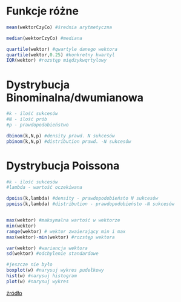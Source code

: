 Funkcje różne
=========================

```R
mean(wektorCzyCo) #średnia arytmetyczna

median(wektorCzyCo) #mediana

quartile(wektor) #qwartyle danego wektora
quartile(wektor,0.25) #konkretny kwartyl
IQR(wektor) #rozstęp międzykwqrtylowy

```
Dystrybucja Binominalna/dwumianowa
==========================
```R
#k - ilość sukcesów
#N - ilość prób
#p - prawdopodobieństwo

dbinom(k,N,p) #density prawd. N sukcesów
pbinom(k,N,p) #distribution prawd. -N sukcesów
```
Dystrybucja Poissona
==========================
```R
#k - ilość sukcesów
#lambda - wartość oczekiwana

dpoiss(k,lambda) #density - prawdopodobieństo N sukcesów
ppoiss(k,lambda) #distribution - prawdopodobieństo -N sukcesów
```

```R

max(wektor) #maksymalna wartość w wektorze
min(wektor)
range(wektor) # wektor zwaierający min i max
max(wektor)-min(wektor) #rozstęp wektora

var(wektor) #wariancja wektora
sd(wektor) #odchylenie standardowe

#jeszcze nie było
boxplot(w) #narysuj wykres pudełkowy
hist(w) #narysuj histogram
plot(w) #narysuj wykres

```
[źródło](http://www.r-tutor.com/elementary-statistics)

